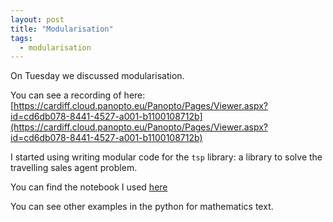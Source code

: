 ```yaml
---
layout: post
title: "Modularisation"
tags:
  - modularisation
---
```


On Tuesday we discussed modularisation.

You can see a recording of here:
[https://cardiff.cloud.panopto.eu/Panopto/Pages/Viewer.aspx?id=cd6db078-8441-4527-a001-b1100108712b](https://cardiff.cloud.panopto.eu/Panopto/Pages/Viewer.aspx?id=cd6db078-8441-4527-a001-b1100108712b)

I started using writing modular code for the `tsp` library: a library to solve
the travelling sales agent problem.

You can find the notebook I used
[here]({{site.baseurl}}/assets/nbs/2023-2024/modularisation.ipynb)

You can see other examples in the python for mathematics text.
